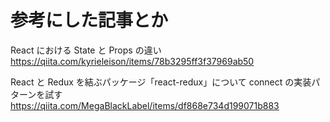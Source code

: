 # 参考にした記事とか

React における State と Props の違い
https://qiita.com/kyrieleison/items/78b3295ff3f37969ab50

React と Redux を結ぶパッケージ「react-redux」について connect の実装パターンを試す
https://qiita.com/MegaBlackLabel/items/df868e734d199071b883
